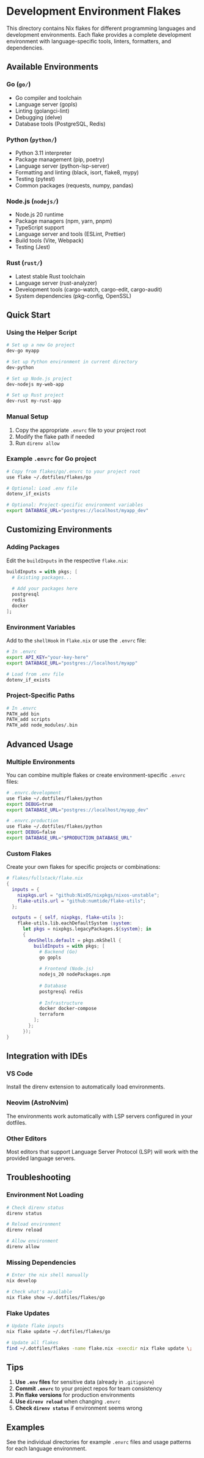 # Development Environment Flakes

This directory contains Nix flakes for different programming languages and development environments. Each flake provides a complete development environment with language-specific tools, linters, formatters, and dependencies.

## Available Environments

### Go (`go/`)
- Go compiler and toolchain
- Language server (gopls)
- Linting (golangci-lint)
- Debugging (delve)
- Database tools (PostgreSQL, Redis)

### Python (`python/`)
- Python 3.11 interpreter
- Package management (pip, poetry)
- Language server (python-lsp-server)
- Formatting and linting (black, isort, flake8, mypy)
- Testing (pytest)
- Common packages (requests, numpy, pandas)

### Node.js (`nodejs/`)
- Node.js 20 runtime
- Package managers (npm, yarn, pnpm)
- TypeScript support
- Language server and tools (ESLint, Prettier)
- Build tools (Vite, Webpack)
- Testing (Jest)

### Rust (`rust/`)
- Latest stable Rust toolchain
- Language server (rust-analyzer)
- Development tools (cargo-watch, cargo-edit, cargo-audit)
- System dependencies (pkg-config, OpenSSL)

## Quick Start

### Using the Helper Script
```bash
# Set up a new Go project
dev-go myapp

# Set up Python environment in current directory
dev-python

# Set up Node.js project
dev-nodejs my-web-app

# Set up Rust project
dev-rust my-rust-app
```

### Manual Setup
1. Copy the appropriate `.envrc` file to your project root
2. Modify the flake path if needed
3. Run `direnv allow`

### Example `.envrc` for Go project
```bash
# Copy from flakes/go/.envrc to your project root
use flake ~/.dotfiles/flakes/go

# Optional: Load .env file
dotenv_if_exists

# Optional: Project-specific environment variables
export DATABASE_URL="postgres://localhost/myapp_dev"
```

## Customizing Environments

### Adding Packages
Edit the `buildInputs` in the respective `flake.nix`:

```nix
buildInputs = with pkgs; [
  # Existing packages...
  
  # Add your packages here
  postgresql
  redis
  docker
];
```

### Environment Variables
Add to the `shellHook` in `flake.nix` or use the `.envrc` file:

```bash
# In .envrc
export API_KEY="your-key-here"
export DATABASE_URL="postgres://localhost/myapp"

# Load from .env file
dotenv_if_exists
```

### Project-Specific Paths
```bash
# In .envrc
PATH_add bin
PATH_add scripts
PATH_add node_modules/.bin
```

## Advanced Usage

### Multiple Environments
You can combine multiple flakes or create environment-specific `.envrc` files:

```bash
# .envrc.development
use flake ~/.dotfiles/flakes/python
export DEBUG=true
export DATABASE_URL="postgres://localhost/myapp_dev"

# .envrc.production
use flake ~/.dotfiles/flakes/python
export DEBUG=false
export DATABASE_URL="$PRODUCTION_DATABASE_URL"
```

### Custom Flakes
Create your own flakes for specific projects or combinations:

```nix
# flakes/fullstack/flake.nix
{
  inputs = {
    nixpkgs.url = "github:NixOS/nixpkgs/nixos-unstable";
    flake-utils.url = "github:numtide/flake-utils";
  };

  outputs = { self, nixpkgs, flake-utils }:
    flake-utils.lib.eachDefaultSystem (system:
      let pkgs = nixpkgs.legacyPackages.${system}; in
      {
        devShells.default = pkgs.mkShell {
          buildInputs = with pkgs; [
            # Backend (Go)
            go gopls
            
            # Frontend (Node.js)
            nodejs_20 nodePackages.npm
            
            # Database
            postgresql redis
            
            # Infrastructure
            docker docker-compose
            terraform
          ];
        };
      });
}
```

## Integration with IDEs

### VS Code
Install the direnv extension to automatically load environments.

### Neovim (AstroNvim)
The environments work automatically with LSP servers configured in your dotfiles.

### Other Editors
Most editors that support Language Server Protocol (LSP) will work with the provided language servers.

## Troubleshooting

### Environment Not Loading
```bash
# Check direnv status
direnv status

# Reload environment
direnv reload

# Allow environment
direnv allow
```

### Missing Dependencies
```bash
# Enter the nix shell manually
nix develop

# Check what's available
nix flake show ~/.dotfiles/flakes/go
```

### Flake Updates
```bash
# Update flake inputs
nix flake update ~/.dotfiles/flakes/go

# Update all flakes
find ~/.dotfiles/flakes -name flake.nix -execdir nix flake update \;
```

## Tips

1. **Use `.env` files** for sensitive data (already in `.gitignore`)
2. **Commit `.envrc`** to your project repos for team consistency
3. **Pin flake versions** for production environments
4. **Use `direnv reload`** when changing `.envrc`
5. **Check `direnv status`** if environment seems wrong

## Examples

See the individual directories for example `.envrc` files and usage patterns for each language environment.